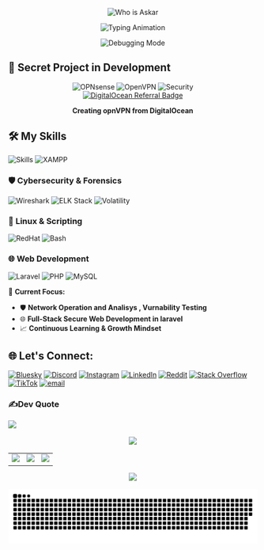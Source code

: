 


<p align="center">
  <!-- Red "Who is Askar?" -->
  <img src="https://readme-typing-svg.demolab.com?font=Fira+Code&pause=1500&color=FF0000&center=true&vCenter=true&width=550&lines=Who+is+Askar%3F" alt="Who is Askar">
</p>

<p align="center">
  <!-- Blue professional titles -->
  <img src="https://readme-typing-svg.demolab.com?font=Fira+Code&pause=1000&color=58A6FF&center=true&vCenter=true&width=550&lines=Network+%26+Cybersecurity+Specialist;Full-Stack+Secure+Web+Developer+in+Laravel;Security-First+Problem+Solver" alt="Typing Animation">
</p>

<p align="center">
  <img src="https://media4.giphy.com/media/v1.Y2lkPTc5MGI3NjExMmU2ZzllYWR5Mnc0MWZwNWp6YXpmb2o2eXYwYjNuOHg0cnAyOWtmeCZlcD12MV9pbnRlcm5hbF9naWZfYnlfaWQmY3Q9Zw/xoicctrOv5aGw6mCZi/giphy.gif" width="300" alt="Debugging Mode">
</p>


## 🚀 Secret Project in Development  
<p align="center">
  <img src="https://img.shields.io/badge/OPNsense-D94F00?style=for-the-badge&logo=opnsense&logoColor=white" alt="OPNsense"> 
  <img src="https://img.shields.io/badge/OpenVPN-EA7E20?style=for-the-badge&logo=openvpn&logoColor=white" alt="OpenVPN">
  <img src="https://img.shields.io/badge/Security-Red?style=for-the-badge&logo=securityscorecard&logoColor=white" alt="Security"> 
  <br>
  <a href="https://www.digitalocean.com/?refcode=2e7283022be8&utm_campaign=Referral_Invite&utm_medium=Referral_Program&utm_source=badge"><img src="https://web-platforms.sfo2.cdn.digitaloceanspaces.com/WWW/Badge%201.svg" alt="DigitalOcean Referral Badge" /></a>
</p>

<p align="center"><strong>Creating opnVPN from DigitalOcean </strong></p>



## 🛠️ My Skills

<p align="left">
  <img src="https://skillicons.dev/icons?i=wireshark,elasticsearch,linux,bash,laravel,python,java,html,css,js" alt="Skills">
  <img src="https://img.shields.io/badge/XAMPP-FB7A24?style=flat&logo=xampp&logoColor=white" alt="XAMPP">
</p>

### 🛡️ **Cybersecurity & Forensics**
<p align="left">
  <img src="https://img.shields.io/badge/Wireshark-1679A7?style=flat&logo=wireshark&logoColor=white" alt="Wireshark">
  <img src="https://img.shields.io/badge/ELK_Stack-005571?style=flat&logo=elasticsearch&logoColor=white" alt="ELK Stack">
  <img src="https://img.shields.io/badge/Volatility-000000?style=flat&logo=volatility&logoColor=white" alt="Volatility">
</p>

### 🐧 **Linux & Scripting**
<p align="left">
  <img src="https://img.shields.io/badge/Red_Hat-EE0000?style=flat&logo=redhat&logoColor=white" alt="RedHat">
  <img src="https://img.shields.io/badge/Bash-4EAA25?style=flat&logo=gnu-bash&logoColor=white" alt="Bash">
</p>

### 🌐 **Web Development**
<p align="left">
  <img src="https://img.shields.io/badge/Laravel-FF2D20?style=flat&logo=laravel&logoColor=white" alt="Laravel">
  <img src="https://img.shields.io/badge/PHP-777BB4?style=flat&logo=php&logoColor=white" alt="PHP">
  <img src="https://img.shields.io/badge/MySQL-4479A1?style=flat&logo=mysql&logoColor=white" alt="MySQL">
</p>


🔑 **Current Focus:**

- 🛡️ **Network Operation and Analisys , Vurnability Testing**
- 🌐 **Full-Stack Secure Web Development in laravel**
- 📈 **Continuous Learning & Growth Mindset**










## 🌐 Let's Connect:
[![Bluesky](https://img.shields.io/badge/bluesky-0285FF?style=for-the-badge&logo=bluesky&logoColor=%23FFFFFF)](https://bsky.app/profile/askaarrr.bsky.social) [![Discord](https://img.shields.io/badge/Discord-%237289DA.svg?logo=discord&logoColor=white)](https://discord.gg/https://discord.gg/MWpmqKue) [![Instagram](https://img.shields.io/badge/Instagram-%23E4405F.svg?logo=Instagram&logoColor=white)](https://instagram.com/heisaskarr) [![LinkedIn](https://img.shields.io/badge/LinkedIn-%230077B5.svg?logo=linkedin&logoColor=white)](https://www.linkedin.com/in/mohamed-askar-02777b283/)
 [![Reddit](https://img.shields.io/badge/Reddit-%23FF4500.svg?logo=Reddit&logoColor=white)](https://reddit.com/user/Rska_) [![Stack Overflow](https://img.shields.io/badge/-Stackoverflow-FE7A16?logo=stack-overflow&logoColor=white)](https://stackoverflow.com/users/29977090/the-askar) [![TikTok](https://img.shields.io/badge/TikTok-%23000000.svg?logo=TikTok&logoColor=white)](https://tiktok.com/@3skaar21) [![email](https://img.shields.io/badge/Email-D14836?logo=gmail&logoColor=white)](mailto:mohammedhanyasker@gmail.com) 





### ✍️Dev Quote
![](https://quotes-github-readme.vercel.app/api?type=horizontal&theme=tokyonight)



<p align="center">
  <img src="http://github-profile-summary-cards.vercel.app/api/cards/profile-details?username=mohamedAskaarrr&theme=rose_pine" width="684.2px">
</p>

<table>
  <tr>
    <td align="left" valign="top">
      <img src="http://github-profile-summary-cards.vercel.app/api/cards/repos-per-language?username=mohamedAskaarrr&theme=rose_pine">
    </td>
    <td align="center" valign="bottom">
      <img src="http://github-profile-summary-cards.vercel.app/api/cards/most-commit-language?username=mohamedAskaarrr&theme=rose_pine">
    </td>
    <td align="right" valign="top">
      <img src="http://github-profile-summary-cards.vercel.app/api/cards/stats?username=mohamedAskaarrr&theme=rose_pine">
    </td>
  </tr>
</table>

<p align="center">
  <img src="http://github-profile-summary-cards.vercel.app/api/cards/productive-time?username=mohamedAskaarrr&theme=rose_pine&utcOffset=3">
</p>

<!-- Proudly created with GPRM ( https://gprm.itsvg.in ) -->
<picture>
  <source media="(prefers-color-scheme: dark)" srcset="https://raw.githubusercontent.com/mohamedaskaarrr/mohamedaskaarrr/output/github-snake-dark.svg" />
  <source media="(prefers-color-scheme: light)" srcset="https://raw.githubusercontent.com/mohamedaskaarrr/mohamedaskaarrr/output/github-snake.svg" />
  <img alt="github-snake" src="https://raw.githubusercontent.com/mohamedaskaarrr/mohamedaskaarrr/output/github-snake-dark.svg" />
</picture>
